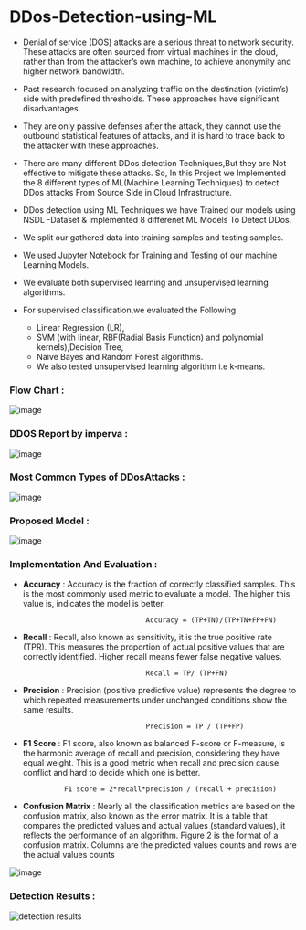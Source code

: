 # DDos-Detection-using-ML
* Denial of service (DOS) attacks are a serious threat to network security. These attacks are often sourced from virtual machines in the cloud, rather than from the attacker’s own machine, to achieve anonymity and higher network bandwidth.
* Past research focused on analyzing traffic on the destination (victim’s) side with predefined thresholds. These approaches have significant disadvantages.
* They are only passive defenses after the attack, they cannot use the outbound statistical features of attacks, and it is hard to trace back to the attacker with these approaches.
* There are many different DDos detection Techniques,But they are Not effective to mitigate these attacks.
  So, In this Project we Implemented the 8 different types of  ML(Machine Learning Techniques) to detect DDos attacks From Source Side in Cloud Infrastructure. 

* DDos detection using ML Techniques we have Trained our models using NSDL -Dataset & implemented 8 differenet ML Models To Detect DDos.
* We split our gathered data into training samples and testing samples.
* We used Jupyter Notebook for Training and Testing of our machine Learning Models.
* We evaluate both supervised learning and unsupervised learning algorithms. 
* For supervised classification,we evaluated the Following.
   - Linear Regression (LR),
   - SVM (with linear, RBF(Radial Basis Function) and polynomial kernels),Decision Tree,
   - Naive Bayes and Random Forest algorithms.
   - We also tested unsupervised learning algorithm i.e k-means.
### Flow Chart :
![image](https://user-images.githubusercontent.com/69844239/127862059-404a8c1e-65fd-42f6-a1b8-a31d9fd4b665.png)

### DDOS Report by imperva : 
![image](https://user-images.githubusercontent.com/69844239/127859906-4638bbf5-dd5a-4521-a0f0-e2ab06f30478.png)
### Most Common Types of DDosAttacks : 
![image](https://user-images.githubusercontent.com/69844239/127860077-fc633342-8ddf-44ad-86d7-4bb1f7cd12db.png)
### Proposed Model : 
![image](https://user-images.githubusercontent.com/69844239/127859722-42963e97-145c-42ac-9647-c471b7c7025f.png)
### **Implementation And Evaluation** :
* **Accuracy** : Accuracy is the fraction of correctly classified samples. This is the most commonly used metric to evaluate a model. The higher this value is, indicates the model is better.
                                    
                                    Accuracy = (TP+TN)/(TP+TN+FP+FN) 
* **Recall** : Recall, also known as sensitivity, it is the true positive rate (TPR). This measures the proportion of actual positive values that are correctly identified. Higher recall means fewer false negative values. 

                                    Recall = TP/ (TP+FN)



 
* **Precision** : Precision (positive predictive value) represents the degree to which repeated measurements under unchanged conditions show the same results.
                                    
                                    Precision = TP / (TP+FP)

* **F1 Score** : F1 score, also known as balanced F-score or F-measure, is the harmonic average of recall and precision, considering they have equal weight. This is a good metric when recall and precision cause conflict and hard to decide which one is better.

                F1 score = 2*recall*precision / (recall + precision)
* **Confusion Matrix** : Nearly all the classification metrics are based on the confusion matrix, also known as the error matrix. It is a table that compares the predicted values and actual values (standard values), it reflects the performance of an algorithm. Figure 2 is the format of a confusion matrix. Columns are the predicted values counts and rows are the actual values counts
                        
 ![image](https://user-images.githubusercontent.com/69844239/127862308-636eabe8-5a0f-4509-985f-7c3216e968ab.png)



 
    



### Detection Results :
![detection results](https://user-images.githubusercontent.com/69844239/127863218-a5eb5ea6-d60b-43b6-ad2e-03152aab411c.jpg)





